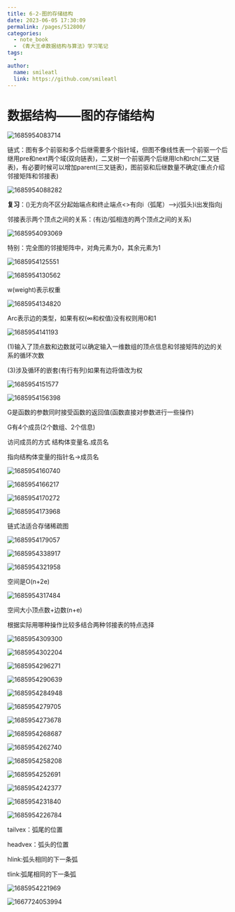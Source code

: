 ```yaml
---
title: 6-2-图的存储结构
date: 2023-06-05 17:30:09
permalink: /pages/512800/
categories:
  - note_book
  - 《青大王卓数据结构与算法》学习笔记
tags:
  - 
author: 
  name: smileatl
  link: https://github.com/smileatl
---
```

数据结构——图的存储结构
============

![1685954083714](/assets/1685954083714.png)

链式：图有多个前驱和多个后继需要多个指针域，但图不像线性表一个前驱一个后继用pre和next两个域(双向链表)，二叉树一个前驱两个后继用lch和rch(二叉链表)，有必要时候可以增加parent(三叉链表)，图前驱和后继数量不确定(重点介绍邻接矩阵和邻接表)

![1685954088282](/assets/1685954088282.png)

**复习**：()无方向不区分起始端点和终止端点<>有向i（弧尾）-->j(弧头)i出发指向j

邻接表示两个顶点之间的关系：(有边/弧相连的两个顶点之间的关系)

![1685954093069](/assets/1685954093069.png)

特别：完全图的邻接矩阵中，对角元素为0，其余元素为1

![1685954125551](/assets/1685954125551.png)

![1685954130562](/assets/1685954130562.png)

w(weight)表示权重

![1685954134820](/assets/1685954134820.png)

Arc表示边的类型，如果有权(∞和权值)没有权则用0和1

![1685954141193](/assets/1685954141193.png)

(1)输入了顶点数和边数就可以确定输入一维数组的顶点信息和邻接矩阵的边的关系的循环次数

(3)涉及循环的嵌套(有行有列)如果有边将值改为权

![1685954151577](/assets/1685954151577.png)

![1685954156398](/assets/1685954156398.png)

G是函数的参数同时接受函数的返回值(函数直接对参数进行一些操作)

G有4个成员(2个数组、2个信息)

访问成员的方式 结构体变量名.成员名

指向结构体变量的指针名->成员名

![1685954160740](/assets/1685954160740.png)

![1685954166217](/assets/1685954166217.png)

![1685954170272](/assets/1685954170272.png)

![1685954173968](/assets/1685954173968.png)

链式法适合存储稀疏图

![1685954179057](/assets/1685954179057.png)

![1685954338917](/assets/1685954338917.png)

![1685954321958](/assets/1685954321958.png)

空间是O(n+2e)  

![1685954317484](/assets/1685954317484.png)

空间大小顶点数+边数(n+e)

根据实际用哪种操作比较多结合两种邻接表的特点选择

![1685954309300](/assets/1685954309300.png)

![1685954302204](/assets/1685954302204.png)

![1685954296271](/assets/1685954296271.png)

![1685954290639](/assets/1685954290639.png)

![1685954284948](/assets/1685954284948.png)

![1685954279705](/assets/1685954279705.png)

![1685954273678](/assets/1685954273678.png)

![1685954268687](/assets/1685954268687.png)

![1685954262740](/assets/1685954262740.png)

![1685954258208](/assets/1685954258208.png)

![1685954252691](/assets/1685954252691.png)

![1685954242377](/assets/1685954242377.png)

![1685954231840](/assets/1685954231840.png)

![1685954226784](/assets/1685954226784.png)

tailvex：弧尾的位置

headvex：弧头的位置

hlink:弧头相同的下一条弧

tlink:弧尾相同的下一条弧

![1685954221969](/assets/1685954221969.png)

![1667724053994](/assets/1667724053994-1667724054566.png)

